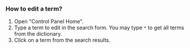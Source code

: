 ### How to edit a term? ###

  1. Open "Control Panel Home".
  1. Type a term to edit in the search form. You may type `*` to get all terms from the dictionary.
  1. Click on a term from the search results.